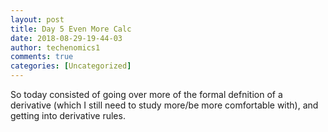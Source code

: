 ```yaml
---
layout: post
title: Day 5 Even More Calc 
date: 2018-08-29-19-44-03
author: techenomics1
comments: true
categories: [Uncategorized]
---
```


So today consisted of going over more of the formal defnition of a derivative (which I still need to study more/be more comfortable with), and getting into derivative rules.  